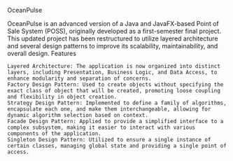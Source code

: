 OceanPulse

OceanPulse is an advanced version of a Java and JavaFX-based Point of Sale System (POSS), originally developed as a first-semester final project. This updated project has been restructured to utilize layered architecture and several design patterns to improve its scalability, maintainability, and overall design.
Features

    Layered Architecture: The application is now organized into distinct layers, including Presentation, Business Logic, and Data Access, to enhance modularity and separation of concerns.
    Factory Design Pattern: Used to create objects without specifying the exact class of object that will be created, promoting loose coupling and flexibility in object creation.
    Strategy Design Pattern: Implemented to define a family of algorithms, encapsulate each one, and make them interchangeable, allowing for dynamic algorithm selection based on context.
    Facade Design Pattern: Applied to provide a simplified interface to a complex subsystem, making it easier to interact with various components of the application.
    Singleton Design Pattern: Utilized to ensure a single instance of certain classes, managing global state and providing a single point of access.

